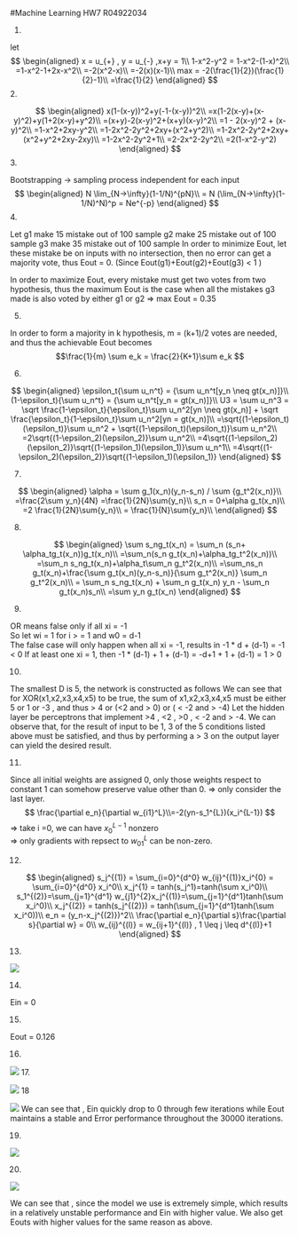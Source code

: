 #Machine Learning HW7
R04922034

1.

let
$$
\begin{aligned}
x =  u_{+} , y = u_{-} ,x+y = 1\\
1-x^2-y^2 = 1-x^2-(1-x)^2\\
=1-x^2-1+2x-x^2\\
=-2(x^2-x)\\
=-2(x)(x-1)\\
max = -2(\frac{1}{2})(\frac{1}{2}-1)\\
=\frac{1}{2}
\end{aligned}
$$
2.

$$
\begin{aligned}
x(1-(x-y))^2+y(-1-(x-y))^2\\
=x(1-2(x-y)+(x-y)^2)+y(1+2(x-y)+y^2)\\
=(x+y)-2(x-y)^2+(x+y)(x-y)^2\\
=1 - 2(x-y)^2 + (x-y)^2\\
=1-x^2+2xy-y^2\\
=1-2x^2-2y^2+2xy+(x^2+y^2)\\
=1-2x^2-2y^2+2xy+(x^2+y^2+2xy-2xy)\\
=1-2x^2-2y^2+1\\
=2-2x^2-2y^2\\
=2(1-x^2-y^2)
\end{aligned}
$$
3.

Bootstrapping -> sampling process independent for each input
$$
\begin{aligned}
  N \lim_{N->\infty}(1-1/N)^{pN}\\
  = N (\lim_{N->\infty}(1-1/N)^N)^p
  = Ne^{-p}
\end{aligned}
$$
4.

Let g1 make 15 mistake out of 100 sample
    g2 make 25 mistake out of 100 sample
    g3 make 35 mistake out of 100 sample
In order to minimize Eout, let these mistake be on inputs with no intersection, then no error can get a majority vote, thus Eout = 0. (Since Eout(g1)+Eout(g2)+Eout(g3) < 1 )

In order to maximize Eout, every mistake must get two votes from two hypothesis, thus the maximum Eout is the case when all the mistakes g3 made is also voted by either g1 or g2 => max Eout = 0.35

5.

In order to form a majority in k hypothesis, m = (k+1)/2 votes are needed, and thus the achievable Eout becomes
$$\frac{1}{m} \sum e_k = \frac{2}{K+1}\sum e_k $$

6.

$$
\begin{aligned}
\epsilon_t{\sum u_n^t} = {\sum u_n^t[y_n \neq gt(x_n)]}\\
(1-\epsilon_t){\sum u_n^t} = {\sum u_n^t[y_n = gt(x_n)]}\\
U3 = \sum u_n^3 = \sqrt \frac{1-\epsilon_t}{\epsilon_t}\sum u_n^2[yn \neq gt(x_n)] + \sqrt \frac{\epsilon_t}{1-\epsilon_t}\sum u_n^2[yn = gt(x_n)]\\
=\sqrt{(1-\epsilon_t)(\epsilon_t)}\sum u_n^2 + \sqrt{(1-\epsilon_t)(\epsilon_t)}\sum u_n^2\\
=2\sqrt{(1-\epsilon_2)(\epsilon_2)}\sum u_n^2\\
=4\sqrt{(1-\epsilon_2)(\epsilon_2)}\sqrt{(1-\epsilon_1)(\epsilon_1)}\sum u_n^1\\
=4\sqrt{(1-\epsilon_2)(\epsilon_2)}\sqrt{(1-\epsilon_1)(\epsilon_1)}
\end{aligned}
$$

7.

$$
\begin{aligned}
\alpha = \sum g_1(x_n)(y_n-s_n) / \sum {g_t^2(x_n)}\\
=\frac{2\sum y_n}{4N}
=\frac{1}{2N}\sum{y_n}\\
s_n = 0+\alpha g_t(x_n)\\
=2 \frac{1}{2N}\sum{y_n}\\
= \frac{1}{N}\sum{y_n}\\
\end{aligned}
$$

8.

$$
\begin{aligned}
\sum s_ng_t(x_n) = \sum_n (s_n+ \alpha_tg_t(x_n))g_t(x_n)\\
=\sum_n(s_n g_t(x_n)+\alpha_tg_t^2(x_n))\\
=\sum_n s_ng_t(x_n)+\alpha_t\sum_n g_t^2(x_n)\\
=\sum_ns_n g_t(x_n)+\frac{\sum g_t(x_n)(y_n-s_n)}{\sum g_t^2(x_n)} \sum_n g_t^2(x_n)\\
= \sum_n s_ng_t(x_n) + \sum_n g_t(x_n) y_n - \sum_n g_t(x_n)s_n\\
=\sum y_n g_t(x_n)
\end{aligned}
$$

9.

OR means false only if all xi = -1  
So let wi = 1 for i > = 1 and w0 = d-1  
The false case will only happen when all xi = -1, results in -1 * d + (d-1) = -1 < 0
If at least one xi = 1, then -1 * (d-1) + 1 + (d-1) = -d+1 + 1 + (d-1) = 1 > 0

10.

The smallest D is 5, the network is constructed as follows
We can see that for XOR(x1,x2,x3,x4,x5) to be true, the sum of x1,x2,x3,x4,x5 must be either 5 or 1 or -3
, and thus > 4 or (<2 and > 0) or ( < -2 and > -4)
Let the hidden layer be perceptrons that implement >4 , <2 , >0 , < -2 and > -4. We can observe that, for the result of input to be 1, 3 of the 5 conditions listed above must be satisfied, and thus by performing a > 3 on the output layer can yield the desired result.

11.
Since all initial weights are assigned 0, only those weights respect to constant 1 can somehow preserve value other than 0. => only consider the last layer.
$$
\frac{\partial e_n}{\partial w_{i1}^L}\\=-2(yn-s_1^{L})(x_i^{L-1})
$$
=> take i =0, we can have $x_0^{L-1}$ nonzero  
=> only gradients with repsect to $w_{01}^L$ can be non-zero.

12.

$$
\begin{aligned}
s_j^{(1)} = \sum_{i=0}^{d^0} w_{ij}^{(1)}x_i^{0} = \sum_{i=0}^{d^0} x_i^0\\
x_j^{1} = tanh(s_j^1)=tanh(\sum x_i^0)\\
s_1^{(2)}=\sum_{j=1}^{d^1} w_{j1}^{2}x_j^{(1)}=\sum_{j=1}^{d^1}tanh(\sum x_i^0)\\
x_j^{(2)} = tanh(s_j^{(2)}) = tanh(\sum_{j=1}^{d^1}tanh(\sum x_i^0))\\
e_n = (y_n-x_j^{(2)})^2\\
\frac{\partial e_n}{\partial s}\frac{\partial s}{\partial w} = 0\\
w_{ij}^{(l)} = w_{ij+1}^{(l)}  ,  1 \leq j \leq d^{(l)}+1
\end{aligned}
$$

13.

![](m13.jpg)

14.

Ein = 0

15.

Eout = 0.126

16.

![](m16.png)
17.

![](17.png)
18

![](18.png)
We can see that , Ein quickly drop to 0 through few iterations while Eout maintains a stable and Error performance throughout the 30000 iterations.

19.

![](Ein_pruned.png)

20.

![](Eout_pruned.png)

We can see that , since the model we use is extremely simple, which results in a relatively unstable performance and Ein with higher value. We also get Eouts with higher values for the same reason as above.
